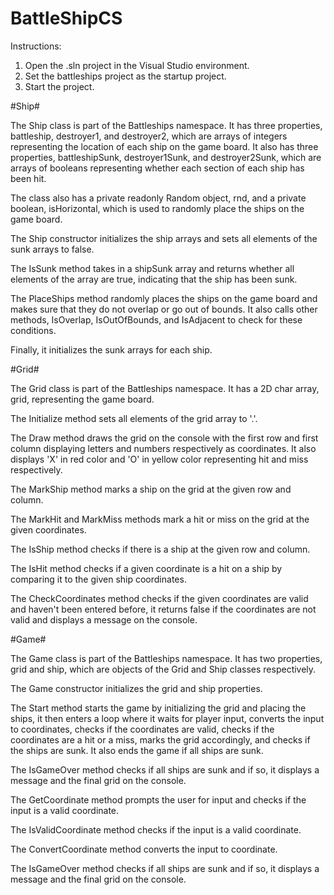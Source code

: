 # BattleShipCS

Instructions:
1. Open the .sln project in the Visual Studio environment.
2. Set the battleships project as the startup project.
3. Start the project.

#Ship#

The Ship class is part of the Battleships namespace. It has three properties, battleship, destroyer1, and destroyer2, which are arrays of integers representing the location of each ship on the game board. It also has three properties, battleshipSunk, destroyer1Sunk, and destroyer2Sunk, which are arrays of booleans representing whether each section of each ship has been hit.

The class also has a private readonly Random object, rnd, and a private boolean, isHorizontal, which is used to randomly place the ships on the game board.

The Ship constructor initializes the ship arrays and sets all elements of the sunk arrays to false.

The IsSunk method takes in a shipSunk array and returns whether all elements of the array are true, indicating that the ship has been sunk.

The PlaceShips method randomly places the ships on the game board and makes sure that they do not overlap or go out of bounds. It also calls other methods, IsOverlap, IsOutOfBounds, and IsAdjacent to check for these conditions.

Finally, it initializes the sunk arrays for each ship.

#Grid#

The Grid class is part of the Battleships namespace. It has a 2D char array, grid, representing the game board.

The Initialize method sets all elements of the grid array to '.'.

The Draw method draws the grid on the console with the first row and first column displaying letters and numbers respectively as coordinates. It also displays 'X' in red color and 'O' in yellow color representing hit and miss respectively.

The MarkShip method marks a ship on the grid at the given row and column.

The MarkHit and MarkMiss methods mark a hit or miss on the grid at the given coordinates.

The IsShip method checks if there is a ship at the given row and column.

The IsHit method checks if a given coordinate is a hit on a ship by comparing it to the given ship coordinates.

The CheckCoordinates method checks if the given coordinates are valid and haven't been entered before, it returns false if the coordinates are not valid and displays a message on the console.

#Game#

The Game class is part of the Battleships namespace. It has two properties, grid and ship, which are objects of the Grid and Ship classes respectively.

The Game constructor initializes the grid and ship properties.

The Start method starts the game by initializing the grid and placing the ships, it then enters a loop where it waits for player input, converts the input to coordinates, checks if the coordinates are valid, checks if the coordinates are a hit or a miss, marks the grid accordingly, and checks if the ships are sunk. It also ends the game if all ships are sunk.

The IsGameOver method checks if all ships are sunk and if so, it displays a message and the final grid on the console.

The GetCoordinate method prompts the user for input and checks if the input is a valid coordinate.

The IsValidCoordinate method checks if the input is a valid coordinate.

The ConvertCoordinate method converts the input to coordinate.

The IsGameOver method checks if all ships are sunk and if so, it displays a message and the final grid on the console.
